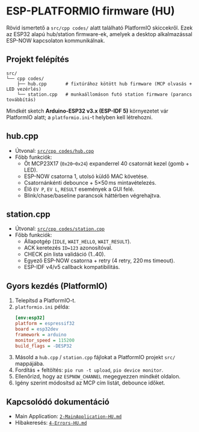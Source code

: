 # ESP-PLATFORMIO firmware (HU)

Rövid ismertető a `src/cpp codes/` alatt található PlatformIO skiccekről. Ezek az ESP32 alapú hub/station firmware-ek, amelyek a desktop alkalmazással ESP-NOW kapcsolaton kommunikálnak.

## Projekt felépítés
```
src/
└── cpp codes/
    ├── hub.cpp       # fixtúrához kötött hub firmware (MCP olvasás + LED vezérlés)
    └── station.cpp   # munkaállomáson futó station firmware (parancs továbbítás)
```

Mindkét sketch **Arduino-ESP32 v3.x (ESP-IDF 5)** környezetet vár PlatformIO alatt; a `platformio.ini`-t helyben kell létrehozni.

## hub.cpp
- Útvonal: [`src/cpp codes/hub.cpp`](../src/cpp%20codes/hub.cpp)
- Főbb funkciók:
  - Öt MCP23X17 (`0x20`–`0x24`) expanderrel 40 csatornát kezel (gomb + LED).
  - ESP-NOW csatorna 1, utolsó küldő MAC követése.
  - Csatornánkénti debounce + 5×50 ms mintavételezés.
  - Élő `EV P`, `EV L`, `RESULT` események a GUI felé.
  - Blink/chase/baseline parancsok háttérben végrehajtva.

## station.cpp
- Útvonal: [`src/cpp codes/station.cpp`](../src/cpp%20codes/station.cpp)
- Főbb funkciók:
  - Állapotgép (`IDLE`, `WAIT_HELLO`, `WAIT_RESULT`).
  - ACK keretezés `ID=123` azonosítóval.
  - CHECK pin lista validáció (1..40).
  - Egyező ESP-NOW csatorna + retry (4 retry, 220 ms timeout).
  - ESP-IDF v4/v5 callback kompatibilitás.

## Gyors kezdés (PlatformIO)
1. Telepítsd a PlatformIO-t.
2. `platformio.ini` példa:
   ```ini
   [env:esp32]
   platform = espressif32
   board = esp32dev
   framework = arduino
   monitor_speed = 115200
   build_flags = -DESP32
   ```
3. Másold a `hub.cpp` / `station.cpp` fájlokat a PlatformIO projekt `src/` mappájába.
4. Fordítás + feltöltés: `pio run -t upload`, `pio device monitor`.
5. Ellenőrizd, hogy az `ESPNOW_CHANNEL` megegyezzen mindkét oldalon.
6. Igény szerint módosítsd az MCP cím listát, debounce időket.

## Kapcsolódó dokumentáció
- Main Application: [`2-MainApplication-HU.md`](2-MainApplication-HU.md)
- Hibakeresés: [`4-Errors-HU.md`](4-Errors-HU.md)
